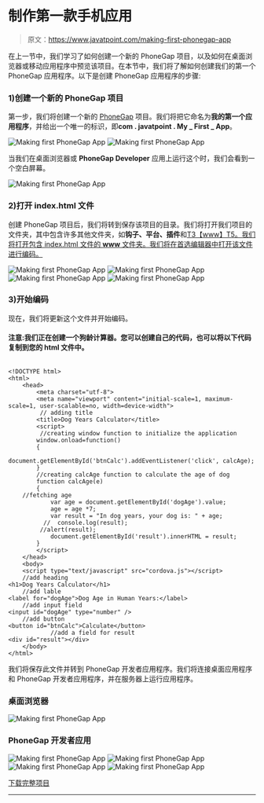 # 制作第一款手机应用

> 原文：<https://www.javatpoint.com/making-first-phonegap-app>

在上一节中，我们学习了如何创建一个新的 PhoneGap 项目，以及如何在桌面浏览器或移动应用程序中预览该项目。在本节中，我们将了解如何创建我们的第一个 PhoneGap 应用程序。以下是创建 PhoneGap 应用程序的步骤:

### 1)创建一个新的 PhoneGap 项目

第一步，我们将创建一个新的 [PhoneGap](https://www.javatpoint.com/phonegap) 项目。我们将把它命名为**我的第一个应用程序**，并给出一个唯一的标识，即**com . javatpoint . My _ First _ App**。

![Making first PhoneGap App](img/408afe4aebb3daf6fb4693dded147dcf.png)
![Making first PhoneGap App](img/01fc0bb8db69265d4b122ddf23e0a5c0.png)

当我们在桌面浏览器或 **PhoneGap Developer** 应用上运行这个时，我们会看到一个空白屏幕。

![Making first PhoneGap App](img/e2daecdcdd7566b4d63d7336e2bce57c.png)

### 2)打开 index.html 文件

创建 PhoneGap 项目后，我们将转到保存该项目的目录。我们将打开我们项目的文件夹，其中包含许多其他文件夹，如**钩子、平台、插件**和[T3【www】T5。我们将打开包含 index.html 文件的 **www** 文件夹。我们将在首选编辑器中打开该文件进行编码。](https://www.javatpoint.com/www-full-form)

![Making first PhoneGap App](img/2971c1a32275a319fad89e851e425c04.png)
![Making first PhoneGap App](img/7a5eca31b0bcef560799d5a2395ea5c8.png)
![Making first PhoneGap App](img/ad902ba7d4b2c4d03154c199f0adb4fb.png)
![Making first PhoneGap App](img/6ff76580947e1ba90c560f7c18eb1a44.png)

### 3)开始编码

现在，我们将更新这个文件并开始编码。

#### 注意:我们正在创建一个狗龄计算器。您可以创建自己的代码，也可以将以下代码复制到您的 html 文件中。

```

<!DOCTYPE html>
<html>
    <head>
        <meta charset="utf-8">
        <meta name="viewport" content="initial-scale=1, maximum-scale=1, user-scalable=no, width=device-width">
         // adding title
        <title>Dog Years Calculator</title>
        <script>
         //creating window function to initialize the application
        window.onload=function()
        {
            document.getElementById('btnCalc').addEventListener('click', calcAge);
        }
        //creating calcAge function to calculate the age of dog
        function calcAge(e)
        {
	//fetching age
            var age = document.getElementById('dogAge').value;
            age = age *7;
            var result = "In dog years, your dog is: " + age;
          //  console.log(result);
         //alert(result);
            document.getElementById('result').innerHTML = result;
        }
        </script>
    </head>
    <body>
	<script type="text/javascript" src="cordova.js"></script>
	//add heading
<h1>Dog Years Calculator</h1>
	//add lable
<label for="dogAge">Dog Age in Human Years:</label>
	//add input field
<input id="dogAge" type="number" />
	//add button
<button id="btnCalc">Calculate</button>
        	//add a field for result 
<div id="result"></div>
    </body>
</html>

```

我们将保存此文件并转到 PhoneGap 开发者应用程序。我们将连接桌面应用程序和 PhoneGap 开发者应用程序，并在服务器上运行应用程序。

### 桌面浏览器

![Making first PhoneGap App](img/0f5f34e1fcc4f8cd3c98f3b34fe3cfc2.png)

### PhoneGap 开发者应用

![Making first PhoneGap App](img/718c45a5234f5cd41210a096c1ec6e89.png) ![Making first PhoneGap App](img/aeeca6fb60e8a7946ca0007931fd89d6.png) ![Making first PhoneGap App](img/6fae22132bd7909fc68e12da06f27494.png) ![Making first PhoneGap App](img/b332a5a69e1fb53fc80fd3c4fa997208.png)

[下载完整项目](https://static.javatpoint.com/tutorial/phonegap/download/My_first_application.zip)

* * *